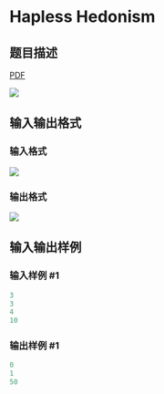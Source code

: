 # Hapless Hedonism

## 题目描述

[problemUrl]: https://uva.onlinejudge.org/index.php?option=com_onlinejudge&Itemid=8&category=27&page=show_problem&problem=2549

[PDF](https://uva.onlinejudge.org/external/115/p11554.pdf)

![](https://cdn.luogu.com.cn/upload/vjudge_pic/UVA11554/9098d7bf6582654724fd61a1cf9c006e9430e2d4.png)

## 输入输出格式

### 输入格式

![](https://cdn.luogu.com.cn/upload/vjudge_pic/UVA11554/ff25447c026a4678ed5988d345cedf72d0fc2e72.png)

### 输出格式

![](https://cdn.luogu.com.cn/upload/vjudge_pic/UVA11554/1480044af9bd8b7434a69148fc1e3b19a873aa74.png)

## 输入输出样例

### 输入样例 #1

```cpp
3
3
4
10
```


### 输出样例 #1

```cpp
0
1
50
```


